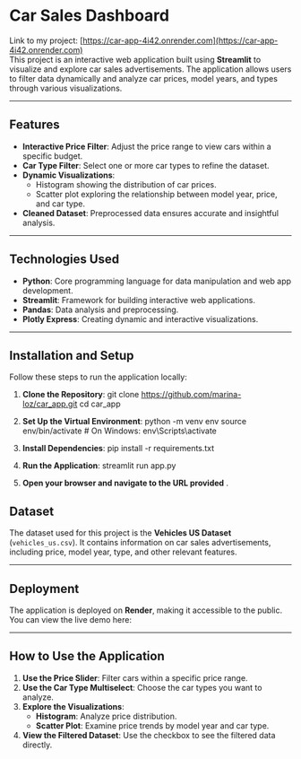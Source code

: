 
# Car Sales Dashboard
Link to my project: [https://car-app-4i42.onrender.com](https://car-app-4i42.onrender.com)  
This project is an interactive web application built using **Streamlit** to visualize and explore car sales advertisements. The application allows users to filter data dynamically and analyze car prices, model years, and types through various visualizations.

---

## Features

- **Interactive Price Filter**: Adjust the price range to view cars within a specific budget.
- **Car Type Filter**: Select one or more car types to refine the dataset.
- **Dynamic Visualizations**:
  - Histogram showing the distribution of car prices.
  - Scatter plot exploring the relationship between model year, price, and car type.
- **Cleaned Dataset**: Preprocessed data ensures accurate and insightful analysis.

---

## Technologies Used

- **Python**: Core programming language for data manipulation and web app development.
- **Streamlit**: Framework for building interactive web applications.
- **Pandas**: Data analysis and preprocessing.
- **Plotly Express**: Creating dynamic and interactive visualizations.

---

## Installation and Setup

Follow these steps to run the application locally:

1. **Clone the Repository**:
   git clone https://github.com/marina-loz/car_app.git
   cd car_app
2. **Set Up the Virtual Environment**:
      python -m venv env
      source env/bin/activate  # On Windows: env\Scripts\activate
3. **Install Dependencies**:
pip install -r requirements.txt

4. **Run the Application**:
streamlit run app.py

5. **Open your browser and navigate to the URL provided** .

## Dataset

The dataset used for this project is the **Vehicles US Dataset** (`vehicles_us.csv`). It contains information on car sales advertisements, including price, model year, type, and other relevant features.

---

## Deployment

The application is deployed on **Render**, making it accessible to the public. You can view the live demo here:


---

## How to Use the Application

1. **Use the Price Slider**: Filter cars within a specific price range.
2. **Use the Car Type Multiselect**: Choose the car types you want to analyze.
3. **Explore the Visualizations**:
   - **Histogram**: Analyze price distribution.
   - **Scatter Plot**: Examine price trends by model year and car type.
4. **View the Filtered Dataset**: Use the checkbox to see the filtered data directly.
